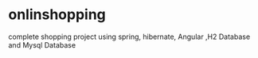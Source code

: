 # onlinshopping
complete shopping project using spring, hibernate, Angular ,H2 Database and Mysql Database
